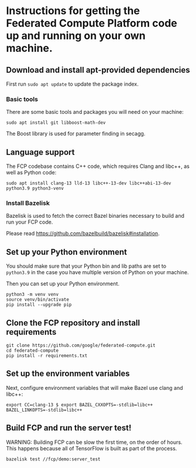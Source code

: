# Instructions for getting the Federated Compute Platform code up and running on your own machine.

## Download and install apt-provided dependencies

First run `sudo apt update` to update the package index.

### Basic tools

There are some basic tools and packages you will need on your machine:

```
sudo apt install git libboost-math-dev
```

The Boost library is used for parameter finding in secagg.

## Language support

The FCP codebase contains C++ code, which requires Clang and libc++, as well as
Python code:

```
sudo apt install clang-13 lld-13 libc++-13-dev libc++abi-13-dev python3.9 python3-venv
```

### Install Bazelisk

Bazelisk is used to fetch the correct Bazel binaries necessary to build and run
your FCP code.

Please read https://github.com/bazelbuild/bazelisk#installation.

## Set up your Python environment

You should make sure that your Python bin and lib paths are set to `python3.9`
in the case you have multiple version of Python on your machine.

Then you can set up your Python environment.

```
python3 -m venv venv
source venv/bin/activate
pip install --upgrade pip
```

## Clone the FCP repository and install requirements

```
git clone https://github.com/google/federated-compute.git
cd federated-compute
pip install -r requirements.txt
```

## Set up the environment variables

Next, configure environment variables that will make Bazel use clang and libc++:

```
export CC=clang-13 $ export BAZEL_CXXOPTS=-stdlib=libc++ BAZEL_LINKOPTS=-stdlib=libc++
```

## Build FCP and run the server test!

WARNING: Building FCP can be slow the first time, on the order of hours. This
happens because all of TensorFlow is built as part of the process.

```
bazelisk test //fcp/demo:server_test
```
